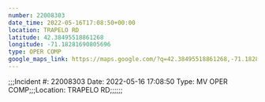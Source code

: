 ```yaml
---
number: 22008303
date_time: 2022-05-16T17:08:50+00:00
location: TRAPELO RD
latitude: 42.38495518861268
longitude: -71.18281690805696
type: OPER COMP
google_maps_link: https://maps.google.com/?q=42.38495518861268,-71.18281690805696
---
```


;;;Incident #: 22008303  Date: 2022-05-16 17:08:50   Type: MV OPER COMP;;;Location: TRAPELO RD;;;;;;
